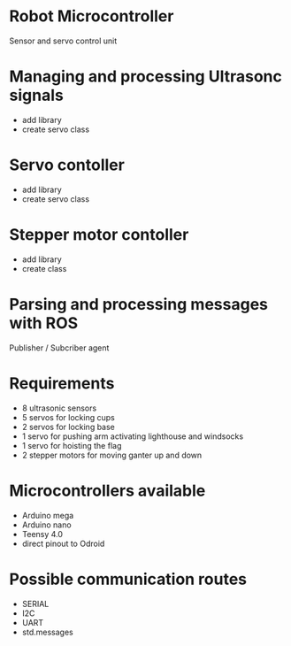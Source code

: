 # Robot Microcontroller
Sensor and servo control unit

# Managing and processing Ultrasonc signals
* add library
* create servo class

# Servo contoller 
* add library
* create servo class

# Stepper motor contoller 
* add library
* create class

# Parsing and processing messages with ROS
Publisher / Subcriber agent


# Requirements
* 8 ultrasonic sensors
* 5 servos for locking cups
* 2 servos for locking base
* 1 servo for pushing arm activating lighthouse and windsocks
* 1 servo for hoisting the flag
* 2 stepper motors for moving ganter up and down

# Microcontrollers available
* Arduino mega
* Arduino nano
* Teensy 4.0
* direct pinout to Odroid 

# Possible communication routes
* SERIAL
* I2C
* UART
* std.messages
